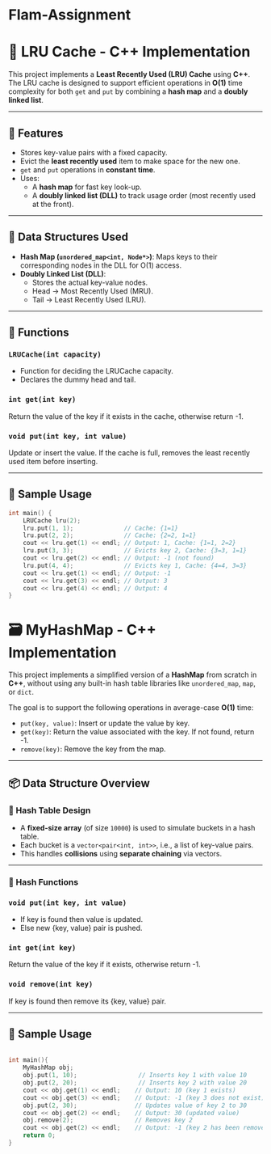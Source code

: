 # Flam-Assignment

# 🧠 LRU Cache - C++ Implementation

This project implements a **Least Recently Used (LRU) Cache** using **C++**. The LRU cache is designed to support efficient operations in **O(1)** time complexity for both `get` and `put` by combining a **hash map** and a **doubly linked list**.

---

## 🚀 Features 

- Stores key-value pairs with a fixed capacity.
- Evict the **least recently used** item to make space for the new one.
- `get` and `put` operations in **constant time**.
- Uses:
  - A **hash map** for fast key look-up.
  - A **doubly linked list (DLL)** to track usage order (most recently used at the front).

---

## 🧩 Data Structures Used

- **Hash Map (`unordered_map<int, Node*>`)**: Maps keys to their corresponding nodes in the DLL for O(1) access.
- **Doubly Linked List (DLL)**:
  - Stores the actual key-value nodes.
  - Head → Most Recently Used (MRU).
  - Tail → Least Recently Used (LRU).

---

## 🔧 Functions

### `LRUCache(int capacity)`
- Function for deciding the LRUCache capacity.
- Declares the dummy head and tail.

### `int get(int key)`
Return the value of the key if it exists in the cache, otherwise return -1.

### `void put(int key, int value)`
Update or insert the value. If the cache is full, removes the least recently used item before inserting.

---

## 🧪 Sample Usage

```cpp
int main() {
    LRUCache lru(2);
    lru.put(1, 1);              // Cache: {1=1}
    lru.put(2, 2);              // Cache: {2=2, 1=1}
    cout << lru.get(1) << endl; // Output: 1, Cache: {1=1, 2=2}
    lru.put(3, 3);              // Evicts key 2, Cache: {3=3, 1=1}
    cout << lru.get(2) << endl; // Output: -1 (not found)
    lru.put(4, 4);              // Evicts key 1, Cache: {4=4, 3=3}
    cout << lru.get(1) << endl; // Output: -1
    cout << lru.get(3) << endl; // Output: 3
    cout << lru.get(4) << endl; // Output: 4
}
```

# 🗃️ MyHashMap - C++ Implementation

This project implements a simplified version of a **HashMap** from scratch in **C++**, without using any built-in hash table libraries like `unordered_map`, `map`, or `dict`.

The goal is to support the following operations in average-case **O(1)** time:

- `put(key, value)`: Insert or update the value by key.
- `get(key)`: Return the value associated with the key. If not found, return -1.
- `remove(key)`: Remove the key from the map.

---

## 📦 Data Structure Overview

### 🔢 Hash Table Design

- A **fixed-size array** (of size `10000`) is used to simulate buckets in a hash table.
- Each bucket is a `vector<pair<int, int>>`, i.e., a list of key-value pairs.
- This handles **collisions** using **separate chaining** via vectors.

---

### 🧮 Hash Functions

### `void put(int key, int value)`
- If key is found then value is updated.
- Else new {key, value} pair is pushed.

### `int get(int key)`
Return the value of the key if it exists, otherwise return -1.

### `void remove(int key)`
If key is found then remove its {key, value} pair.

---

## 🧪 Sample Usage

```cpp
  
int main(){
    MyHashMap obj;
    obj.put(1, 10);                 // Inserts key 1 with value 10
    obj.put(2, 20);                 // Inserts key 2 with value 20
    cout << obj.get(1) << endl;    // Output: 10 (key 1 exists)
    cout << obj.get(3) << endl;    // Output: -1 (key 3 does not exist)
    obj.put(2, 30);                // Updates value of key 2 to 30
    cout << obj.get(2) << endl;    // Output: 30 (updated value)
    obj.remove(2);                 // Removes key 2
    cout << obj.get(2) << endl;    // Output: -1 (key 2 has been removed)
    return 0;
}

```
